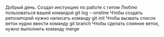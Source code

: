 Добрый день. Создал инстукцию по работе с гитом
Люблю пользоваться вашей командой git log --oneline
Чтобы создать репозиторий нужно написать команду git init
Чтобы вызвать список веток нудно ввести команду git branch
Чтобы сделать слияние веток, нужно выполнить команду merge